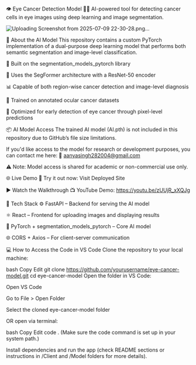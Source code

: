 👁️ Eye Cancer Detection Model 🔬🧠
AI-powered tool for detecting cancer cells in eye images using deep learning and image segmentation.


![Uploading Screenshot from 2025-07-09 22-30-28.png…]()



🧠 About the AI Model
This repository contains a custom PyTorch implementation of a dual-purpose deep learning model that performs both semantic segmentation and image-level classification.

🧱 Built on the segmentation_models_pytorch library

🧠 Uses the SegFormer architecture with a ResNet-50 encoder

📊 Capable of both region-wise cancer detection and image-level diagnosis

🧬 Trained on annotated ocular cancer datasets

🎯 Optimized for early detection of eye cancer through pixel-level predictions

📦 AI Model Access
The trained AI model (AI.pth) is not included in this repository due to GitHub’s file size limitations.

If you'd like access to the model for research or development purposes, you can contact me here:
📩 aanyasingh282004@gmail.com

⚠️ Note: Model access is shared for academic or non-commercial use only.

🌐 Live Demo
🚀 Try it out now: Visit Deployed Site

▶️ Watch the Walkthrough
📺 YouTube Demo: https://youtu.be/zUUjR_xXQJg

🧩 Tech Stack
⚙️ FastAPI – Backend for serving the AI model

⚛️ React – Frontend for uploading images and displaying results

🔬 PyTorch + segmentation_models_pytorch – Core AI model

🌐 CORS + Axios – For client-server communication

💻 How to Access the Code in VS Code
Clone the repository to your local machine:

bash
Copy
Edit
git clone https://github.com/yourusername/eye-cancer-model.git
cd eye-cancer-model
Open the folder in VS Code:

Open VS Code

Go to File > Open Folder

Select the cloned eye-cancer-model folder

OR open via terminal:

bash
Copy
Edit
code .
(Make sure the code command is set up in your system path.)

Install dependencies and run the app (check README sections or instructions in /Client and /Model folders for more details).

